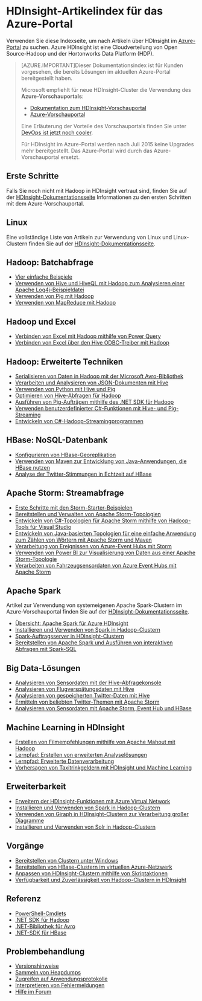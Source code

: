 <properties
   pageTitle="HDInsight-Artikelindex für das Azure-Portal | Microsoft Azure"
   description="Eine Indexseite mit Links zu Artikeln über HDInsight im Azure-Portal. Microsoft empfiehlt für neue Hadoop-Cluster in HDInsight die Verwendung des Azure-Vorschauportals."
   services="hdinsight"
   documentationCenter="na"
   authors="cjgronlund"
   manager="pablissima"
   editor=""/>

<tags
   ms.service="hdinsight"
   ms.devlang="na"
   ms.topic="index-page"
   ms.tgt_pltfrm="na"
   ms.workload="big-data"
   ms.date="08/17/2015"
   ms.author="cjgronlund"/>

# HDInsight-Artikelindex für das Azure-Portal

Verwenden Sie diese Indexseite, um nach Artikeln über HDInsight im [Azure-Portal](https://manage.windowsazure.com/) zu suchen. Azure HDInsight ist eine Cloudverteilung von Open Source-Hadoop und der Hortonworks Data Platform (HDP).


> [AZURE.IMPORTANT]Dieser Dokumentationsindex ist für Kunden vorgesehen, die bereits Lösungen im aktuellen Azure-Portal bereitgestellt haben.
>
> Microsoft empfiehlt für neue HDInsight-Cluster die Verwendung des **Azure-Vorschauportals**:
>
> * [Dokumentation zum HDInsight-Vorschauportal](/documentation/services/hdinsight/)
> * [Azure-Vorschauportal](https://portal.azure.com/)
>
> Eine Erläuterung der Vorteile des Vorschauportals finden Sie unter [DevOps ist jetzt noch cooler](/overview/preview-portal/).
>
> Für HDInsight im Azure-Portal werden nach Juli 2015 keine Upgrades mehr bereitgestellt. Das Azure-Portal wird durch das Azure-Vorschauportal ersetzt.

## Erste Schritte

Falls Sie noch nicht mit Hadoop in HDInsight vertraut sind, finden Sie auf der [HDInsight-Dokumentationsseite](/documentation/services/hdinsight/) Informationen zu den ersten Schritten mit dem Azure-Vorschauportal.

## Linux

Eine vollständige Liste von Artikeln zur Verwendung von Linux und Linux-Clustern finden Sie auf der [HDInsight-Dokumentationsseite](/documentation/services/hdinsight/).

## Hadoop: Batchabfrage

* [Vier einfache Beispiele](hdinsight-run-samples.md)
* [Verwenden von Hive und HiveQL mit Hadoop zum Analysieren einer Apache Log4j-Beispieldatei](hdinsight-use-hive.md)
* [Verwenden von Pig mit Hadoop](hdinsight-use-pig.md)
* [Verwenden von MapReduce mit Hadoop](hdinsight-use-mapreduce.md)

## Hadoop und Excel

* [Verbinden von Excel mit Hadoop mithilfe von Power Query](hdinsight-connect-excel-power-query.md)
* [Verbinden von Excel über den Hive ODBC-Treiber mit Hadoop](hdinsight-connect-excel-hive-odbc-driver.md)


## Hadoop: Erweiterte Techniken

* [Serialisieren von Daten in Hadoop mit der Microsoft Avro-Bibliothek](hdinsight-dotnet-avro-serialization.md)
* [Verarbeiten und Analysieren von JSON-Dokumenten mit Hive](hdinsight-using-json-in-hive.md)
* [Verwenden von Python mit Hive und Pig](hdinsight-python.md)
* [Optimieren von Hive-Abfragen für Hadoop](hdinsight-hadoop-optimize-hive-query–v1.md)
* [Ausführen von Pig-Aufträgen mithilfe des .NET SDK für Hadoop](hdinsight-hadoop-use-pig-dotnet-sdk-v1.md)
* [Verwenden benutzerdefinierter C#-Funktionen mit Hive- und Pig-Streaming](hdinsight-hadoop-hive-pig-udf-dotnet-csharp.md)
* [Entwickeln von C#-Hadoop-Streamingprogrammen](hdinsight-hadoop-develop-deploy-streaming-jobs.md)

## HBase: NoSQL-Datenbank

* [Konfigurieren von HBase-Georeplikation](hdinsight-hbase-geo-replication.md)
* [Verwenden von Maven zur Entwicklung von Java-Anwendungen, die HBase nutzen](hdinsight-hbase-build-java-maven.md)
* [Analyse der Twitter-Stimmungen in Echtzeit auf HBase](hdinsight-hbase-analyze-twitter-sentiment.md)

## Apache Storm: Streamabfrage

* [Erste Schritte mit den Storm-Starter-Beispielen](hdinsight-apache-storm-tutorial-get-started-v1.md)
* [Bereitstellen und Verwalten von Apache Storm-Topologien](hdinsight-storm-deploy-monitor-topology.md)
* [Entwickeln von C#-Topologien für Apache Storm mithilfe von Hadoop-Tools für Visual Studio](hdinsight-storm-develop-csharp-visual-studio-topology.md)
* [Entwickeln von Java-basierten Topologien für eine einfache Anwendung zum Zählen von Wörtern mit Apache Storm und Maven](hdinsight-storm-develop-java-topology.md)
* [Verarbeitung von Ereignissen von Azure-Event Hubs mit Storm](hdinsight-storm-develop-csharp-event-hub-topology.md)
* [Verwenden von Power BI zur Visualisierung von Daten aus einer Apache Storm-Topologie ](hdinsight-storm-power-bi-topology.md)
* [Verarbeiten von Fahrzeugsensordaten von Azure Event Hubs mit Apache Storm](hdinsight-storm-iot-eventhub-documentdb.md)

## Apache Spark

Artikel zur Verwendung von systemeigenen Apache Spark-Clustern im Azure-Vorschauportal finden Sie auf der [HDInsight-Dokumentationsseite](/documentation/services/hdinsight/).

* [Übersicht: Apache Spark für Azure HDInsight](hdinsight-apache-spark-overview.md)
* [Installieren und Verwenden von Spark in Hadoop-Clustern](hdinsight-hadoop-spark-install.md)
* [Spark-Auftragsserver in HDInsight-Clustern](hdinsight-apache-spark-job-server.md)
* [Bereitstellen von Apache Spark und Ausführen von interaktiven Abfragen mit Spark-SQL](hdinsight-apache-spark-zeppelin-notebook-jupyter-spark-sql-v1.md)


## Big Data-Lösungen

* [Analysieren von Sensordaten mit der Hive-Abfragekonsole](hdinsight-hive-analyze-sensor-data.md)
* [Analysieren von Flugverspätungsdaten mit Hive](hdinsight-analyze-flight-delay-data.md)
* [Analysieren von gespeicherten Twitter-Daten mit Hive](hdinsight-analyze-twitter-data.md)
* [Ermitteln von beliebten Twitter-Themen mit Apache Storm](hdinsight-storm-twitter-trending.md)
* [Analysieren von Sensordaten mit Apache Storm, Event Hub und HBase](hdinsight-storm-sensor-data-analysis.md)

## Machine Learning in HDInsight

* [Erstellen von Filmempfehlungen mithilfe von Apache Mahout mit Hadoop](hdinsight-mahout.md)
* [Lernpfad: Erstellen von erweiterten Analyselösungen](machine-learning-data-science-how-to-create-machine-learning-service.md)
* [Lernpfad: Erweiterte Datenverarbeitung](machine-learning-data-science-advanced-data-processing.md)
* [Vorhersagen von Taxitrinkgeldern mit HDInsight und Machine Learning](machine-learning-data-science-process-hive-walkthrough.md)

## Erweiterbarkeit

* [Erweitern der HDInsight-Funktionen mit Azure Virtual Network](hdinsight-extend-hadoop-virtual-network.md)
* [Installieren und Verwenden von Spark in Hadoop-Clustern](hdinsight-hadoop-spark-install.md)
* [Verwenden von Giraph in HDInsight-Clustern zur Verarbeitung großer Diagramme](hdinsight-hadoop-giraph-install-v1.md)
* [Installieren und Verwenden von Solr in Hadoop-Clustern](hdinsight-hadoop-solr-install-v1.md)

## Vorgänge

* [Bereitstellen von Clustern unter Windows](hdinsight-provision-clusters-v1.md)
* [Bereitstellen von HBase-Clustern im virtuellen Azure-Netzwerk](hdinsight-hbase-provision-vnet.md)
* [Anpassen von HDInsight-Clustern mithilfe von Skriptaktionen](hdinsight-hadoop-customize-cluster-v1.md)
* [Verfügbarkeit und Zuverlässigkeit von Hadoop-Clustern in HDInsight](hdinsight-high-availability.md)

## Referenz

* [PowerShell-Cmdlets](https://msdn.microsoft.com/library/azure/dn858087.aspx)  
* [.NET SDK für Hadoop](http://msdn.microsoft.com/library/azure/dn469975.aspx)  
* [.NET-Bibliothek für Avro](https://hadoopsdk.codeplex.com/wikipage?title=Avro%20Library)  
* [.NET-SDK für HBase](https://www.nuget.org/packages/Microsoft.HBase.Client/)  

## Problembehandlung

* [Versionshinweise](hdinsight-release-notes.md)
* [Sammeln von Heapdumps](hdinsight-hadoop-collect-debug-heap-dumps.md)
* [Zugreifen auf Anwendungsprotokolle](hdinsight-hadoop-access-yarn-app-logs.md)
* [Interpretieren von Fehlermeldungen](hdinsight-debug-jobs.md)
* [Hilfe im Forum](https://social.msdn.microsoft.com/forums/azure/home?forum=hdinsight)

<!---HONumber=Oct15_HO3-->